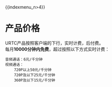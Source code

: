 {{indexmenu_n>4}}

# 产品价格

URTC产品按照客户端的下行，实时计费，后付费。  
每月**10000分钟内免费**，超过按照以下方式实时计费：

    音频通话：6元/千分钟
    视频通话：
        720P以上50元/千分钟
        720P及以下25元/千分钟
        360P及以下15元/千分钟
